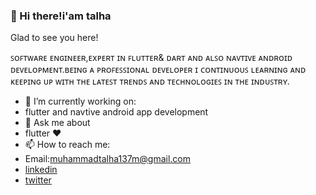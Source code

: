 ###  👋 Hi there!i'am talha 
Glad to see you here!

ꜱᴏꜰᴛᴡᴀʀᴇ ᴇɴɢɪɴᴇᴇʀ,ᴇxᴘᴇʀᴛ ɪɴ ꜰʟᴜᴛᴛᴇʀ& ᴅᴀʀᴛ ᴀɴᴅ ᴀʟꜱᴏ ɴᴀᴠᴛɪᴠᴇ ᴀɴᴅʀᴏɪᴅ ᴅᴇᴠᴇʟᴏᴘᴍᴇɴᴛ.ʙᴇɪɴɢ ᴀ ᴘʀᴏꜰᴇꜱꜱɪᴏɴᴀʟ ᴅᴇᴠᴇʟᴏᴘᴇʀ ɪ ᴄᴏɴᴛɪɴᴜᴏᴜꜱ ʟᴇᴀʀɴɪɴɢ ᴀɴᴅ ᴋᴇᴇᴘɪɴɢ ᴜᴘ ᴡɪᴛʜ ᴛʜᴇ ʟᴀᴛᴇꜱᴛ ᴛʀᴇɴᴅꜱ ᴀɴᴅ ᴛᴇᴄʜɴᴏʟᴏɢɪᴇꜱ ɪɴ ᴛʜᴇ ɪɴᴅᴜꜱᴛʀʏ.
- 🔭 I’m currently working on:
- flutter and navtive android app development
- 💬 Ask me about
- flutter ❤️
- 📫 How to reach me:
- Email:muhammadtalha137m@gmail.com
- [linkedin](https://www.linkedin.com/in/muhammad-talha-%F0%9F%8E%80-9b93261ab)
- [twitter](https://twitter.com/talha137m?t=4RalrDu-ji-WSrHlX9L7Sg&s=08)

<!--
**Talha137m/Talha137m** is a ✨ _special_ ✨ repository because its `README.md` (this file) appears on your GitHub profile.

Here are some ideas to get you started:

- 🔭 I’m currently working on ...
- 🌱 I’m currently learning ...
- 👯 I’m looking to collaborate on ...
- 🤔 I’m looking for help with ...
c ...
- 📫 How to reach me: ...
- 😄 Pronouns: ...
- ⚡ Fun fact: ...
-->
